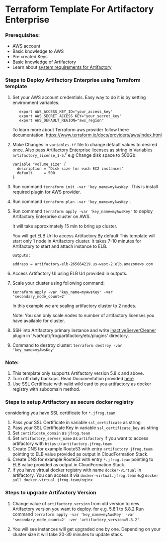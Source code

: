 # Terraform Template For Artifactory Enterprise

### Prerequisites:
* AWS account
* Basic knowledge to AWS
* Pre created Keys
* Basic knowledge of Artifactory
* Learn about [system requirements for Artifactory](https://www.jfrog.com/confluence/display/RTF/System+Requirements#SystemRequirements-RecommendedHardware)

### Steps to Deploy Artifactory Enterprise using Terraform template

1. Set your AWS account credentials.
   Easy way to do it is by setting environment variables.
   ```
      export AWS_ACCESS_KEY_ID="your_access_key"
      export AWS_SECRET_ACCESS_KEY="your_secret_key"
      export AWS_DEFAULT_REGION="aws_region"
    ```
   To learn more about Terraform aws provider follow there documentation.
   https://www.terraform.io/docs/providers/aws/index.html
   
2. Make Changes in `variables.tf` file to change default values to desired once. Also pass Artifactory Enterprise licenses as string in Variables `artifactory_license_1-5`."
   e.g Change disk space to 500Gb:
   ```
   variable "volume_size" {
     description = "Disk size for each EC2 instances"
     default     = 500
   }
   ```

3. Run command `terraform init -var 'key_name=myAwsKey'`
   This is install required plugin for AWS provider.

4. Run command `terraform plan -var 'key_name=myAwsKey'`.

5. Run command `terraform apply -var 'key_name=myAwsKey'` to deploy Artifactory Enterprise cluster on AWS.
   
   It will take approximately 15 min to bring up cluster. 
   
   You will get ELB Url to access Artifactory.By default This template will start only 1 node in Artifactory cluster.
   It takes 7-10 minutes for Artifactory to start and attach instance to ELB.
   ```
   Outputs:
   
   address = artifactory-elb-265664219.us-west-2.elb.amazonaws.com
    ```
   
6. Access Artifactory UI using ELB Url provided in outputs.

7. Scale your cluster using following command: 

   `terraform apply -var 'key_name=myAwsKey' -var 'secondary_node_count=2'`
   
   In this example we are scaling artifactory cluster to 2 nodes.   
   
   Note: You can only scale nodes to number of artifactory licenses you have available for cluster.
   
8. SSH into Artifactory primary instance and write [inactiveServerCleaner](inactiveServerCleaner.groovy) plugin in '/var/opt/jfrog/artifactory/etc/plugins' directory.

9. Command to destroy cluster:
   `terraform destroy -var 'key_name=myAwsKey'`
   
### Note: 
1. This template only supports Artifactory version 5.8.x and above.
2. Turn off daily backups.  Read Documentation provided [here](https://www.jfrog.com/confluence/display/RTF/Managing+Backups)
3. Use SSL Certificate with valid wild card to you artifactory as docker registry with subdomain method.

### Steps to setup Artifactory as secure docker registry
considering you have SSL certificate for `*.jfrog.team`
1. Pass your SSL Certificate in variable `ssl_certificate` as string
2. Pass your SSL Certificate Key in variable `ssl_certificate_key` as string
3. Set `certificate_domain` as `jfrog.team`
4. Set `artifactory_server_name` as `artifactory` if you want to access artifactory with `https://artifactory.jfrog.team`
5. Create DNS for example Route53 with entry `artifactory.jfrog.team` pointing to ELB value provided as output in CloudFormation Stack.
6. Create DNS for example Route53 with entry `*.jfrog.team` pointing to ELB value provided as output in CloudFormation Stack.
7. If you have virtual docker registry with name `docker-virtual` in artifactory. You can access it via `docker-virtual.jfrog.team`
   e.g ```docker pull docker-virtual.jfrog.team/nginx```


### Steps to upgrade Artifactory Version 
1. Change value of `artifactory_version` from old version to new Artifactory version you want to deploy.
   for e.g. 5.8.1 to 5.8.2
   Run command `terraform apply -var 'key_name=myAwsKey' -var 'secondary_node_count=2' -ver 'artifactory_version=5.8.2'`.
        
2. You will see instances will get upgraded one by one. Depending on your cluster size it will take 20-30 minutes to update stack.
   